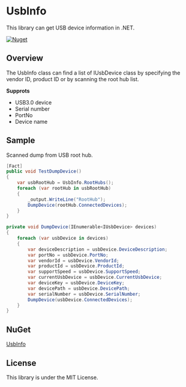 UsbInfo
===
This library can get USB device information in .NET.

[![Nuget](http://img.shields.io/nuget/v/UsbInfo.svg?style=flat)](https://www.nuget.org/packages/UsbInfo/)

Overview
---
The UsbInfo class can find a list of IUsbDevice class by specifying the vendor ID, product ID or by scanning the root hub list.

**Supprots**
- USB3.0 device
- Serial number
- PortNo
- Device name 

Sample
---
Scanned dump from USB root hub.
```csharp
[Fact]
public void TestDumpDevice()
{
    var usbRootHub = UsbInfo.RootHubs();
    foreach (var rootHub in usbRootHub)
    {
        _output.WriteLine("RootHub");
        DumpDevice(rootHub.ConnectedDevices);
    }
}

private void DumpDevice(IEnumerable<IUsbDevice> devices)
{
    foreach (var usbDevice in devices)
    {
        var deviceDescription = usbDevice.DeviceDescription;
        var portNo = usbDevice.PortNo;
        var vendorId = usbDevice.VendorId;
        var productId = usbDevice.ProductId;
        var supportSpeed = usbDevice.SupportSpeed;
        var currentUsbDevice = usbDevice.CurrentUsbDevice;
        var deviceKey = usbDevice.DeviceKey;
        var devicePath = usbDevice.DevicePath;
        var serialNumber = usbDevice.SerialNumber;
        DumpDevice(usbDevice.ConnectedDevices);
    }
}
```

NuGet
---
[UsbInfo](https://www.nuget.org/packages/UsbInfo)

License
---
This library is under the MIT License.
